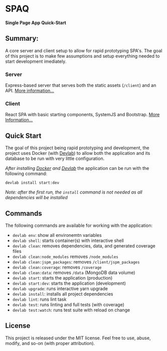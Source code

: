 # SPAQ
**Single Page App Quick-Start**

## Summary:

A core server and client setup to allow for rapid prototyping SPA's. The goal of this project is to make few assumptions and setup everything needed to start development imediately.

### Server

Express-based server that serves both the static assets (`/client`) and an API. [More information...](/server/README.md)

### Client

React SPA with basic starting components, SystemJS and Bootstrap. [More Information...](/client/README.md)

## Quick Start

The goal of this project being rapid prototyping and development, the project uses Docker (with [Devlab](https://github.com/TechnologyAdvice/DevLab)) to allow both the application and its database to be run with very little configuration.

*After installing [Docker](https://docs.docker.com/engine/installation/) and [Devlab](https://github.com/TechnologyAdvice/DevLab)* the application can be run with the following command:

```
devlab install start:dev
```

_Note: after the first run, the `install` command is not needed as all dependencies will be installed_

## Commands

The following commands are available for working with the application:

  * `devlab env`: show all environemtn variables
  * `devlab shell`: starts container(s) with interactive shell
  * `devlab clean`: removes dependencies, data, and generated coverage files
  * `devlab clean:node_modules` removes `/node_modules`
  * `devlab clean:jspm_packages`: removes `/client/jspm_packages`
  * `devlab clean:coverage`: removes `/coverage`
  * `devlab clean:data`: removes `/data` (MongoDB data volume)
  * `devlab start`: starts the application (production)
  * `devlab start:dev`: starts the application (development)
  * `devlab upgrade`: runs interactive yarn upgrade 
  * `devlab install`: installs all project dependencies
  * `devlab lint`: runs lint task
  * `devlab test`: runs linting and full tests (with coverage)
  * `devlab test:watch`: runs test suite with reload on change

## License

This project is released under the MIT license. Feel free to use, abuse, modify, and so-on (with proper attribution).
